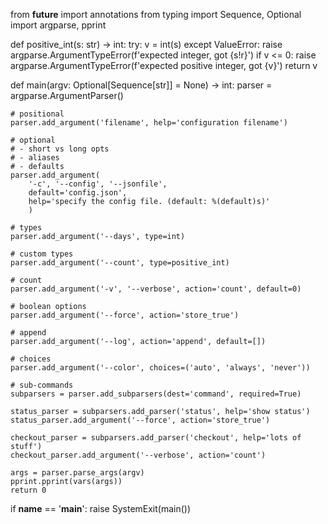 from __future__ import annotations
from typing import Sequence, Optional
import argparse, pprint

def positive_int(s: str) -> int:
    try:
        v = int(s)
    except ValueError:
        raise argparse.ArgumentTypeError(f'expected integer, got {s!r}')
    if v <= 0:
        raise argparse.ArgumentTypeError(f'expected positive integer, got {v}')
    return v

def main(argv: Optional[Sequence[str]] = None) -> int:
    parser = argparse.ArgumentParser()
    
    # positional
    parser.add_argument('filename', help='configuration filename')

    # optional
    # - short vs long opts
    # - aliases
    # - defaults
    parser.add_argument(
        '-c', '--config', '--jsonfile', 
        default='config.json',
        help='specify the config file. (default: %(default)s)'
        )
    
    # types
    parser.add_argument('--days', type=int)

    # custom types
    parser.add_argument('--count', type=positive_int)

    # count
    parser.add_argument('-v', '--verbose', action='count', default=0)

    # boolean options
    parser.add_argument('--force', action='store_true')

    # append
    parser.add_argument('--log', action='append', default=[])

    # choices
    parser.add_argument('--color', choices=('auto', 'always', 'never'))

    # sub-commands
    subparsers = parser.add_subparsers(dest='command', required=True)

    status_parser = subparsers.add_parser('status', help='show status')
    status_parser.add_argument('--force', action='store_true')

    checkout_parser = subparsers.add_parser('checkout', help='lots of stuff')
    checkout_parser.add_argument('--verbose', action='count')

    args = parser.parse_args(argv)
    pprint.pprint(vars(args))
    return 0

if __name__ == '__main__':
    raise SystemExit(main())
